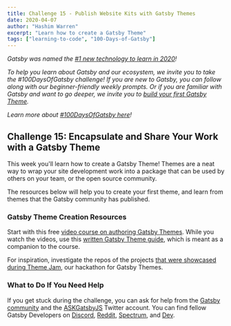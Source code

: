 ```yaml
---
title: Challenge 15 - Publish Website Kits with Gatsby Themes
date: 2020-04-07
author: "Hashim Warren"
excerpt: "Learn how to create a Gatsby Theme"
tags: ["learning-to-code", "100-Days-of-Gatsby"]
---
```


_Gatsby was named the [#1 new technology to learn in 2020](https://www.cnbc.com/2019/12/02/10-hottest-tech-skills-that-could-pay-off-most-in-2020-says-new-report.html)!_

_To help you learn about Gatsby and our ecosystem, we invite you to take the #100DaysOfGatsby challenge! If you are new to Gatsby, you can follow along with our beginner-friendly weekly prompts. Or if you are familiar with Gatsby and want to go deeper, we invite you to [build your first Gatsby Theme](/docs/themes/building-themes/)._

_Learn more about [#100DaysOfGatsby here](/blog/100days)!_

## Challenge 15: Encapsulate and Share Your Work with a Gatsby Theme

This week you'll learn how to create a Gatsby Theme! Themes are a neat way to wrap your site development work into a package that can be used by others on your team, or the open source community.

The resources below will help you to create your first theme, and learn from themes that the Gatsby community has published.

### Gatsby Theme Creation Resources

Start with this free [video course on authoring Gatsby Themes](https://egghead.io/courses/gatsby-theme-authoring). While you watch the videos, use this [written Gatsby Theme guide](/tutorial/building-a-theme/), which is meant as a companion to the course.

For inspiration, investigate the repos of the projects [that were showcased during Theme Jam](https://themejam.gatsbyjs.org/showcase), our hackathon for Gatsby Themes.

### What to Do If You Need Help

If you get stuck during the challenge, you can ask for help from the [Gatsby community](/contributing/community/) and the [ASKGatsbyJS](https://twitter.com/AskGatsbyJS) Twitter account. You can find fellow Gatsby Developers on [Discord](https://discordapp.com/invite/gatsby), [Reddit](https://www.reddit.com/r/gatsbyjs/), [Spectrum](https://spectrum.chat/gatsby-js), and [Dev](https://dev.to/t/gatsby).
